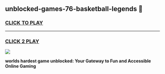 
## unblocked-games-76-basketball-legends 👋
<h3>
<a href="https://premium.freeplayer.one?title=unblocked-games-76-basketball-legends&ref=14F">CLICK TO PLAY</a></h3>
<hr>

<h3>
<a href="https://premium.freeplayer.one?title=unblocked-games-76-basketball-legends&ref=14F">CLICK 2 PLAY</a>
  
</h3>

<a href="https://premium.freeplayer.one?title=unblocked-games-76-basketball-legends&ref=12F/"><img src="https://clearcache.store/games.png"></a>


**worlds hardest game unblocked: Your Gateway to Fun and Accessible Online Gaming**
